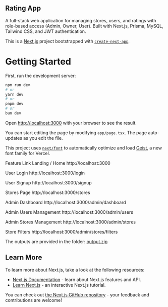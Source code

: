 ## Rating App

A full-stack web application for managing stores, users, and ratings with role-based access (Admin, Owner, User). Built with Next.js, Prisma, MySQL, Tailwind CSS, and JWT authentication.

This is a [Next.js](https://nextjs.org) project bootstrapped with [`create-next-app`](https://nextjs.org/docs/app/api-reference/cli/create-next-app).

# Getting Started

First, run the development server:

```bash
npm run dev
# or
yarn dev
# or
pnpm dev
# or
bun dev
```

Open [http://localhost:3000](http://localhost:3000) with your browser to see the result.

You can start editing the page by modifying `app/page.tsx`. The page auto-updates as you edit the file.

This project uses [`next/font`](https://nextjs.org/docs/app/building-your-application/optimizing/fonts) to automatically optimize and load [Geist](https://vercel.com/font), a new font family for Vercel.

Feature	Link
Landing / Home	http://localhost:3000

User Login	http://localhost:3000/login

User Signup	http://localhost:3000/signup

Stores Page	http://localhost:3000/stores

Admin Dashboard	http://localhost:3000/admin/dashboard

Admin Users Management	http://localhost:3000/admin/users

Admin Stores Management	http://localhost:3000/admin/stores

Store Filters	http://localhost:3000/admin/stores/filters



The outputs are provided in the folder:
[output.zip](https://github.com/user-attachments/files/22322051/output.zip)

## Learn More

To learn more about Next.js, take a look at the following resources:

- [Next.js Documentation](https://nextjs.org/docs) - learn about Next.js features and API.
- [Learn Next.js](https://nextjs.org/learn) - an interactive Next.js tutorial.

You can check out [the Next.js GitHub repository](https://github.com/vercel/next.js) - your feedback and contributions are welcome!



